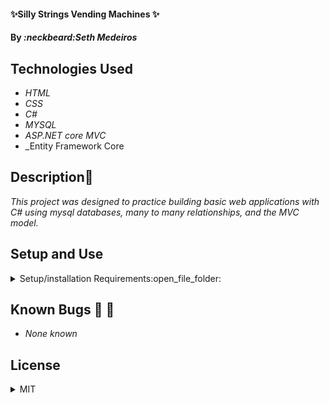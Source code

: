 #### :sparkles:Silly Strings Vending Machines :sparkles:

#### By _**:neckbeard:Seth Medeiros**_

## Technologies Used

- _HTML_
- _CSS_
- _C#_
- _MYSQL_
- _ASP.NET core MVC_
- \_Entity Framework Core

## Description:memo:

_This project was designed to practice building basic web applications with C# using mysql databases, many to many relationships, and the MVC model._

## Setup and Use

<details>
  <summary>Setup/installation Requirements:open_file_folder:</summary>
  
  ### Prerequisites
* [.NET 5 SDK](https://dotnet.microsoft.com/download/dotnet/5.0)
* A text editor like [VS Code](https://code.visualstudio.com/)
* A command line interface like Terminal or GitBash to run and interact with the console app.

### Installation

1. Clone the repository: `$ git clone https://github.com/account/Silly.Solution`
2. Navigate to the `Silly.Solution/` directory on your computer
3. Open with your preferred text editor to view the code base
4. To run the console app:
_ Navigate to `Silly.Solution` in your command line
_ Run the command `dotnet restore` to restore the dependencies that are listed in the .csproj
_ Run the commmand `dotnet build` to build the project and its dependencies into a set of binaries
_ Finally, run the command `dotnet run` to run the project! \* Note: `dotnet run` also restores and builds the project, so you can use this single command to start the console app
</details>

## Known Bugs :no_entry_sign: :bug:

- _None known_

## License

<details>
  <summary>MIT</summary>
Copyright <2021> <Seth Medeiros>

Permission is hereby granted, free of charge, to any person obtaining a copy of this software and associated documentation files (the "Software"), to deal in the Software without restriction, including without limitation the rights to use, copy, modify, merge, publish, distribute, sublicense, and/or sell copies of the Software, and to permit persons to whom the Software is furnished to do so, subject to the following conditions:

The above copyright notice and this permission notice shall be included in all copies or substantial portions of the Software.

THE SOFTWARE IS PROVIDED "AS IS", WITHOUT WARRANTY OF ANY KIND, EXPRESS OR IMPLIED, INCLUDING BUT NOT LIMITED TO THE WARRANTIES OF MERCHANTABILITY, FITNESS FOR A PARTICULAR PURPOSE AND NONINFRINGEMENT. IN NO EVENT SHALL THE AUTHORS OR COPYRIGHT HOLDERS BE LIABLE FOR ANY CLAIM, DAMAGES OR OTHER LIABILITY, WHETHER IN AN ACTION OF CONTRACT, TORT OR OTHERWISE, ARISING FROM, OUT OF OR IN CONNECTION WITH THE SOFTWARE OR THE USE OR OTHER DEALINGS IN THE SOFTWARE.

</details>
